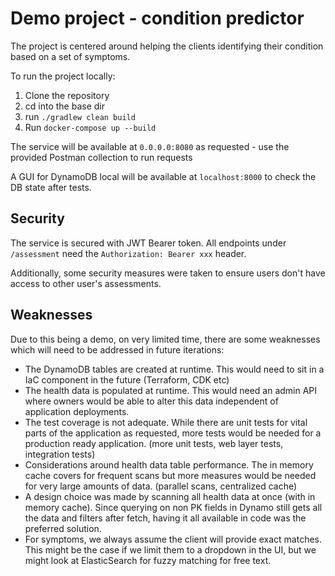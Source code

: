 # Demo project - condition predictor

The project is centered around helping the clients identifying their condition based on a set of symptoms.

To run the project locally:

1. Clone the repository
2. cd into the base dir
3. run `./gradlew clean build`
4. Run `docker-compose up --build`

The service will be available at `0.0.0.0:8080` as requested - use the provided Postman collection to run requests

A GUI for DynamoDB local will be available at `localhost:8000` to check the DB state after tests.

## Security

The service is secured with JWT Bearer token. All endpoints under `/assessment` need the `Authorization: Bearer xxx`
header.

Additionally, some security measures were taken to ensure users don't have access to other user's assessments.

## Weaknesses

Due to this being a demo, on very limited time, there are some weaknesses which will need to be addressed in future
iterations:

- The DynamoDB tables are created at runtime. This would need to sit in a IaC component in the future (Terraform, CDK
  etc)
- The health data is populated at runtime. This would need an admin API where owners would be able to alter this data
  independent of application deployments.
- The test coverage is not adequate. While there are unit tests for vital parts of the application as requested,
  more tests would be needed for a production ready application. (more unit tests, web layer tests, integration tests)
- Considerations around health data table performance. The in memory cache covers for frequent scans but more measures
  would be needed for
  very large amounts of data. (parallel scans, centralized cache)
- A design choice was made by scanning all health data at once (with in memory cache). Since querying on non PK fields
  in Dynamo still gets all the data and filters after fetch,
  having it all available in code was the preferred solution.
- For symptoms, we always assume the client will provide exact matches. This might be the case if we limit them to a
  dropdown in the UI, but we might
  look at ElasticSearch for fuzzy matching for free text.